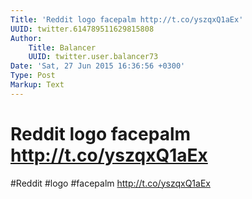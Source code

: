 ```yaml
---
Title: 'Reddit logo facepalm http://t.co/yszqxQ1aEx'
UUID: twitter.614789511629815808
Author:
    Title: Balancer
    UUID: twitter.user.balancer73
Date: 'Sat, 27 Jun 2015 16:36:56 +0300'
Type: Post
Markup: Text
---
```


# Reddit logo facepalm http://t.co/yszqxQ1aEx

#Reddit #logo #facepalm http://t.co/yszqxQ1aEx